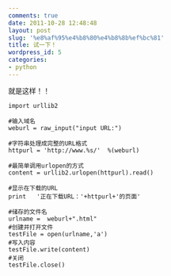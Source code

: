 ```yaml
---
comments: true
date: 2011-10-28 12:48:48
layout: post
slug: '%e8%af%95%e4%b8%80%e4%b8%8b%ef%bc%81'
title: 试一下！
wordpress_id: 5
categories:
- python
---
```


就是这样！！



    
    
    import urllib2
    
    #输入域名
    weburl = raw_input("input URL:")
    
    #字符串处理成完整的URL格式
    httpurl = 'http://www.%s/'  %(weburl)
    
    #最简单调用urlopen的方式
    content = urllib2.urlopen(httpurl).read()
    
    #显示在下载的URL
    print   '正在下载URL：'+httpurl+'的页面'
    
    #储存的文件名
    urlname =  weburl+".html"
    #创建并打开文件
    testFile = open(urlname,'a')
    #写入内容
    testFile.write(content)
    #关闭
    testFile.close()
    
    
